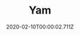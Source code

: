 ---
templateKey: blog-post
title: Yam
description: A starchy tuber with a lot of culinary versatility.
featuredpost: false
date: 2020-02-10T00:00:02.711Z
featuredimage: /img/Yam.png
sellPrice: 160
tags: 
  - vegetable
---